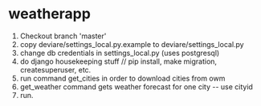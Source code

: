 # weatherapp

1. Checkout branch 'master'
2. copy deviare/settings_local.py.example to deviare/settings_local.py
3. change db credentials in settings_local.py (uses postgresql)
4. do django housekeeping stuff // pip install, make migration, createsuperuser, etc.
5. run command get_cities in order to download cities from owm
6. get_weather command gets weather forecast for one city -- use cityid
7. run.